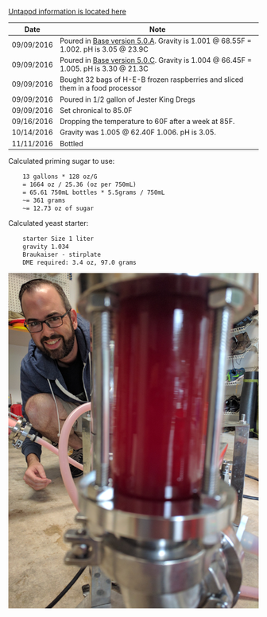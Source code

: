 [Untappd information is located here](https://untappd.com/b/hamzy-homebrew-atrial-rubicite-clone-v1-ar1/1901433)

Date | Note
--- | ---
09/09/2016 | Poured in [Base version 5.0.A](https://github.com/hamzy/AndromedaBrewery/tree/master/SourBeers/Base/v5ABCD). Gravity is 1.001 @ 68.55F = 1.002. pH is 3.05 @ 23.9C
09/09/2016 | Poured in [Base version 5.0.C](https://github.com/hamzy/AndromedaBrewery/tree/master/SourBeers/Base/v5ABCD). Gravity is 1.004 @ 66.45F = 1.005. pH is 3.30 @ 21.3C
09/09/2016 | Bought 32 bags of H-E-B frozen raspberries and sliced them in a food processor
09/09/2016 | Poured in 1/2 gallon of Jester King Dregs
09/09/2016 | Set chronical to 85.0F
09/16/2016 | Dropping the temperature to 60F after a week at 85F.
10/14/2016 | Gravity was 1.005 @ 62.40F 1.006. pH is 3.05.
11/11/2016 | Bottled

Calculated priming sugar to use:
```
    13 gallons * 128 oz/G
    = 1664 oz / 25.36 (oz per 750mL)
    = 65.61 750mL bottles * 5.5grams / 750mL
    ~= 361 grams
    ~= 12.73 oz of sugar
```

Calculated yeast starter:
```
    starter Size 1 liter
    gravity 1.034
    Braukaiser - stirplate
    DME required: 3.4 oz, 97.0 grams
```

![Image of Ryan Harper](IMG_20161111_102247.jpg)
